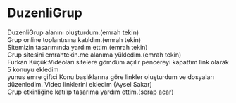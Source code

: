 # DuzenliGrup
DuzenliGrup alanını oluşturdum.(emrah tekin)<br>
Grup online toplantısına katıldım.(emrah tekin)<br>
Sitemizin tasarımında yardım ettim.(emrah tekin)<br>
Grup sitesini emrahtekin.me alanıma yükledim.(emrah tekin)<br>
Furkan Küçük:Videoları sitelere gömdüm açılır pencereyi kapattım link olarak 5 konuyu ekledim<br>
yunus emre çiftci
Konu başlıklarına göre linkler  oluşturdum ve dosyaları düzenledim. Video linklerini ekledim (Aysel Sakar) <br>
Grup etkinliğine katılıp tasarıma yardım ettim.(serap acar)
